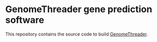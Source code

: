 # GenomeThreader gene prediction software

This repository contains the source code to build
[GenomeThreader](http://genomethreader.org).
